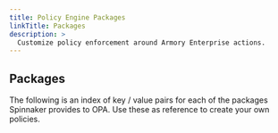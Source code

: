 ```yaml
---
title: Policy Engine Packages
linkTitle: Packages
description: >
  Customize policy enforcement around Armory Enterprise actions.
---
```


## Packages

The following is an index of key / value pairs for each of the packages Spinnaker provides to OPA. Use these as reference to create your own policies.

